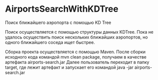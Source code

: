 # AirportsSearchWithKDTree
Поиск ближайшего аэропорта с помощью KD Tree

Поиск осуществляется с помощью структуры данных KDTree.
Пока не удалось осуществить поиск нескольких ближайших аэропортов, но одного ближайшего соседа ищет быстрее.

Сборка проекта осуществляется с помощью Maven. После сборки исходного кода командой mvn clean package, получаем в качестве артефакта airports-search.jar Далее пользователь переходит в папку target, где лежит артефакт и запускает его командой java -jar airports-search.jar
